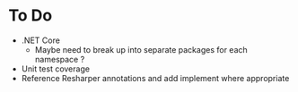 ﻿# To Do

- .NET Core
  - Maybe need to break up into separate packages for each namespace ?
- Unit test coverage
- Reference Resharper annotations and add implement where appropriate



